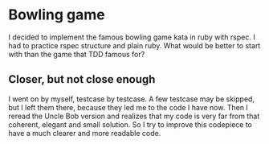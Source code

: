 Bowling game
============

I decided to implement the famous bowling game kata in ruby with rspec. I had to practice rspec structure and plain ruby.
What would be better to start with than the game that TDD famous for?

Closer, but not close enough
----------------------------

I went on by myself, testcase by testcase. A few testcase may be skipped, but I left them there, because they led me to the code I have now.
Then I reread the Uncle Bob version and realizes that my code is very far from that coherent, elegant and small solution.
So I try to improve this codepiece to have a much clearer and more readable code. 


